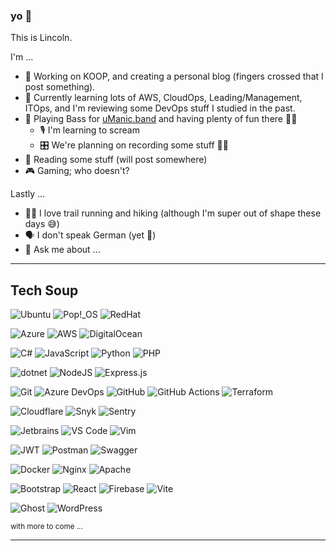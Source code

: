 ### yo 👋

<!--
**lincolnpires/lincolnpires** is a ✨ _special_ ✨ repository because its `README.md` (this file) appears on your GitHub profile.
-->

This is Lincoln.

I'm ...
- 🔭 Working on KOOP, and creating a personal blog (fingers crossed that I post something).
- 🌱 Currently learning lots of AWS, CloudOps, Leading/Management, ITOps, and I'm reviewing some DevOps stuff I studied in the past.
- 🎵 Playing Bass for [uManic.band](https://uManic.band) and having plenty of fun there 🤘🏾
  - 🎙️ I'm learning to scream
  - 🎛️ We're planning on recording some stuff 🤞🏾
- 📖 Reading some stuff (will post somewhere) <!-- `IT Strategy` by Jim Maholic and `Limitless` by Jim Kwik -->
- 🎮 Gaming; who doesn't?

Lastly ...
- 🏃🏾‍ I love trail running and hiking (although I'm super out of shape these days 😅)
- 🗣 I don't speak German (yet 🤔)
- 💬 Ask me about ...

---
## Tech Soup

![Ubuntu](https://img.shields.io/badge/Ubuntu-E95420?style=for-the-badge&logo=ubuntu&logoColor=white) 
![Pop!_OS](https://img.shields.io/badge/Pop!_OS-49b8c6.svg?style=for-the-badge&logo=popos&logoColor=white) 
![RedHat](https://img.shields.io/badge/RedHat-white?style=for-the-badge&logo=RedHat&logoColor=ee0000) 

![Azure](https://img.shields.io/badge/azure-blue.svg?style=for-the-badge&logo=microsoft-azure)
![AWS](https://img.shields.io/badge/AWS-%23FF9900.svg?style=for-the-badge&logo=amazon-aws&logoColor=white) 
![DigitalOcean](https://img.shields.io/badge/DigitalOcean-%230167ff.svg?style=for-the-badge&logo=digitalOcean&logoColor=white) 

![C#](https://img.shields.io/badge/C%23-blueviolet.svg?style=for-the-badge&logo=csharp)
![JavaScript](https://img.shields.io/badge/javascript-%23323330.svg?style=for-the-badge&logo=javascript&logoColor=%23F7DF1E)
![Python](https://img.shields.io/badge/python-3670A0?style=for-the-badge&logo=python&logoColor=ffdd54)
![PHP](https://img.shields.io/badge/php-%23777BB4.svg?style=for-the-badge&logo=php&logoColor=white)

![dotnet](https://img.shields.io/badge/dotnet-blueviolet.svg?style=for-the-badge&logo=dotnet&logoColor=white)
![NodeJS](https://img.shields.io/badge/node.js-6DA55F?style=for-the-badge&logo=node.js&logoColor=white) 
![Express.js](https://img.shields.io/badge/express.js-%23404d59.svg?style=for-the-badge&logo=express&logoColor=%2361DAFB) 

![Git](https://img.shields.io/badge/git-%23F05033.svg?style=for-the-badge&logo=git&logoColor=white) 
![Azure DevOps](https://img.shields.io/badge/devops-blue.svg?style=for-the-badge&logo=azure-devops&logoColor=white)
![GitHub](https://img.shields.io/badge/github-%23121011.svg?style=for-the-badge&logo=github&logoColor=white) 
![GitHub Actions](https://img.shields.io/badge/actions-%23121011.svg?style=for-the-badge&logo=github-actions&logoColor=white)
![Terraform](https://img.shields.io/badge/terraform-7740b6?style=for-the-badge&logo=terraform) 

![Cloudflare](https://img.shields.io/badge/Cloudflare-F38020?style=for-the-badge&logo=Cloudflare&logoColor=white) 
![Snyk](https://img.shields.io/badge/Snyk-221f4a?style=for-the-badge&logo=Snyk) 
![Sentry](https://img.shields.io/badge/sentry-362d59?style=for-the-badge&logo=sentry) 

![Jetbrains](https://img.shields.io/badge/Jetbrains-black?style=for-the-badge&logo=Jetbrains) 
![VS Code](https://img.shields.io/badge/VS_Code-4babeb?style=for-the-badge&logo=visualstudiocode) 
![Vim](https://img.shields.io/badge/Vim-ccc?style=for-the-badge&logo=vim&logoColor=019833) 

![JWT](https://img.shields.io/badge/JWT-black?style=for-the-badge&logo=JSON%20web%20tokens) 
![Postman](https://img.shields.io/badge/Postman-FF6C37?style=for-the-badge&logo=postman&logoColor=white) 
![Swagger](https://img.shields.io/badge/-Swagger-%23Clojure?style=for-the-badge&logo=swagger&logoColor=white) 

![Docker](https://img.shields.io/badge/docker-%230db7ed.svg?style=for-the-badge&logo=docker&logoColor=white) 
![Nginx](https://img.shields.io/badge/nginx-%23009639.svg?style=for-the-badge&logo=nginx&logoColor=white) 
![Apache](https://img.shields.io/badge/apache-%23D42029.svg?style=for-the-badge&logo=apache&logoColor=white) 

![Bootstrap](https://img.shields.io/badge/bootstrap-%23563D7C.svg?style=for-the-badge&logo=bootstrap&logoColor=white) 
![React](https://img.shields.io/badge/react-%2320232a.svg?style=for-the-badge&logo=react&logoColor=%2361DAFB) 
![Firebase](https://img.shields.io/badge/firebase-white.svg?style=for-the-badge&logo=Firebase) 
![Vite](https://img.shields.io/badge/vite-9a5efe.svg?style=for-the-badge&logo=vite&logoColor=ffce26) 

![Ghost](https://img.shields.io/badge/Ghost-black.svg?style=for-the-badge&logo=ghost&logoColor=white) 
![WordPress](https://img.shields.io/badge/WordPress-%23117AC9.svg?style=for-the-badge&logo=WordPress&logoColor=white) 

<!-- ![Sequelize](https://img.shields.io/badge/Sequelize-52B0E7?style=for-the-badge&logo=Sequelize&logoColor=white) 
![NPM](https://img.shields.io/badge/NPM-%23000000.svg?style=for-the-badge&logo=npm&logoColor=white) 
![Slack](https://img.shields.io/badge/Slack-4A154B?style=for-the-badge&logo=slack&logoColor=white) 
![Webpack](https://img.shields.io/badge/webpack-%238DD6F9.svg?style=for-the-badge&logo=webpack&logoColor=black) 
![Babel](https://img.shields.io/badge/Babel-F9DC3e?style=for-the-badge&logo=babel&logoColor=black) 
![ElasticSearch](https://img.shields.io/badge/-ElasticSearch-005571?style=for-the-badge&logo=elasticsearch)  -->

<small>with more to come ...</small>

---
<!-- [![Anurag's GitHub stats](https://github-readme-stats.vercel.app/api?username=lincolnpires)](https://github.com/anuraghazra/github-readme-stats) -->

<!-- ![1](https://github-readme-stats.vercel.app/api/top-langs/?username=lincolnpires) -->
